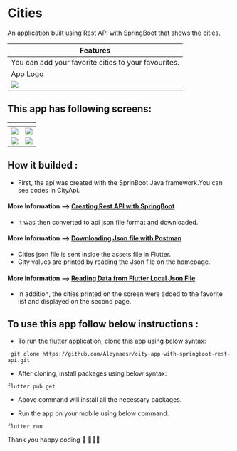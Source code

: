 # Cities

An application built using Rest API with SpringBoot that shows the cities.

<table align="center">
   <thead>
      <tr>
         <th> Features </th>
      </tr>
   </thead>
   <tbody>  
      <tr>
         <td>
           You can add your favorite cities to your favourites.
         </td>
      </tr>
      <tr>
         <td>
           App Logo
         </td>
      </tr>
       <td><img src="https://user-images.githubusercontent.com/45822686/151681090-2a2f5a51-658b-4e29-90d0-27bfda78766a.png" style="max-width: 100%;"></td>
</table>

## This app has following screens:

<table>
   <thead>
      <tr>
         <th></th>
         <th></th>
      </tr>
   </thead>
   <tbody>
      <tr>
         <td><img src="https://user-images.githubusercontent.com/45822686/151697106-d7f9df33-ce06-4d82-a613-165db9a0b0f8.png" style="max-width: 100%;"></td>
         <td><img src="https://user-images.githubusercontent.com/45822686/151697114-4ad32f72-200c-4236-8c89-0ac7eeeb78d5.png" style="max-width: 100%;"></td>
      </tr>
         <tr>
         <td><img src="https://user-images.githubusercontent.com/45822686/151697112-8e51c402-d9d2-40bc-bb9d-619aa1d10568.png" style="max-width: 100%;"></td>
         <td><img src="https://user-images.githubusercontent.com/45822686/151697110-dd501293-1762-4e78-853a-cfd8cb159e21.png" style="max-width: 100%;"></td>
      </tr>
   </tbody>
</table>

## How it builded :

- First, the api was created with the SprinBoot Java framework.You can see codes in CityApi.

#### More Information --> <a href="http://aleynaeser.site/springboot-ile-rest-api-olusturmak/">Creating Rest API with SpringBoot</a>

- It was then converted to api json file format and downloaded.

#### More Information --> <a href="http://aleynaeser.site/postman-ile-json-file-indirmek/">Downloading Json file with Postman</a>

- Cities json file is sent inside the assets file in Flutter.
- City values are printed by reading the Json file on the homepage.

#### More Information --> <a href="http://aleynaeser.site/flutter-local-json-dosyasindan-veri-okumak-sehir-ornegi/">Reading Data from Flutter Local Json File</a>

- In addition, the cities printed on the screen were added to the favorite list and displayed on the second page.

## To use this app follow below instructions :

- To run the flutter application, clone this app using below syntax:

` git clone https://github.com/Aleynaesr/city-app-with-springboot-rest-api.git`

- After cloning, install packages using below syntax:

`flutter pub get`

- Above command will install all the necessary packages.

- Run the app on your mobile using below command:

`flutter run`

Thank you happy coding 🎈 👩🏻‍💻
